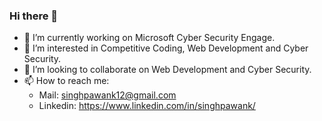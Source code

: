 ### Hi there 👋 

- 🔭 I’m currently working on Microsoft Cyber Security Engage.
- 🌱 I’m interested in Competitive Coding, Web Development and Cyber Security.
- 👯 I’m looking to collaborate on Web Development and Cyber Security.
- 📫 How to reach me:   
    * Mail: singhpawank12@gmail.com
    * Linkedin: https://www.linkedin.com/in/singhpawank/
    
